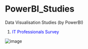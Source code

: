 # PowerBI_Studies
Data Visualisation Studies (by PowerBI)

 1) <font color="blue">IT Professionals Survey</font>

  ![image](https://github.com/BedirK/PowerBI_Studies/assets/103532330/576661cf-15a1-40fa-945b-82c043ae5060)


  
